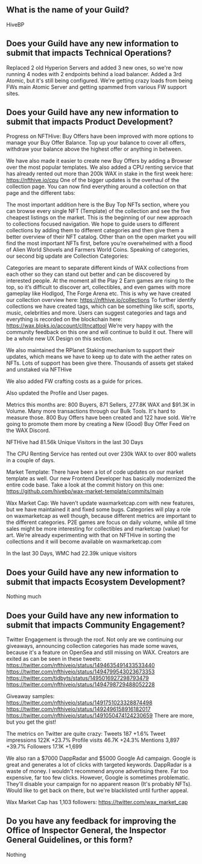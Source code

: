 ## What is the name of your Guild?

HiveBP

## Does your Guild have any new information to submit that impacts Technical Operations?

Replaced 2 old Hyperion Servers and added 3 new ones, so we're now running 4 nodes with 2 endpoints behind a load balancer.
Added a 3rd Atomic, but it's still being configured. We're getting crazy loads from being FWs main Atomic Server and getting spammed from various FW support sites.

## Does your Guild have any new information to submit that impacts Product Development?


Progress on NFTHive:
Buy Offers have been improved with more options to manage your Buy Offer Balance. Top up your balance to cover all offers, withdraw your balance above the highest offer or anything in between.

We have also made it easier to create new Buy Offers by adding a Browser over the most popular templates.
We also added a CPU renting service that has already rented out more than 200k WAX in stake in the first week here: https://nfthive.io/cpu
One of the bigger updates is the overhaul of the collection page. You can now find everything around a collection on that page and the different tabs:

The most important addition here is the Buy Top NFTs section, where you can browse every single NFT (Template) of the collection and see the five cheapest listings on the market. This is the beginning of our new approach to collections focused navigation. We hope to guide users to different collections by adding them to different categories and then give them a better overview of their NFT catalog. Other than on the open market you will find the most important NFTs first, before you’re overwhelmed with a flood of Alien World Shovels and Farmers World Coins.
Speaking of categories, our second big update are Collection Categories:

Categories are meant to separate different kinds of WAX collections from each other so they can stand out better and can be discovered by interested people. At the moment all the Play 2 Earn games are rising to the top, so it’s difficult to discover art, collectibles, and even games with more gameplay like Hodlgod, The Forge Arena etc. This is why we have created our collection overview here: https://nfthive.io/collections
To further identify collections we have created tags, which can be something like scifi, sports, music, celebrities and more. Users can suggest categories and tags and everything is recorded on the blockchain here: https://wax.bloks.io/account/clltncattool
We’re very happy with the community feedback on this one and will continue to build it out. There will be a whole new UX Design on this section.

We also maintained the RPlanet Staking mechanism to support their updates, which means we have to keep up to date with the aether rates on NFTs. Lots of support has been give there. Thousands of assets get staked and unstaked via NFTHive

We also added FW crafting costs as a guide for prices.

Also updated the Profile and User pages.

Metrics this months are: 800 Buyers, 871 Sellers, 277.8K WAX and $91.3K in Volume. Many more transactions through our Bulk Tools. It's hard to measure those.
800 Buy Offers have been created and 122 have sold. We're going to promote them more by creating a New (Good) Buy Offer Feed on the WAX Discord.

NFTHive had 81.56k Unique Visitors in the last 30 Days

The CPU Renting Service has rented out over 230k WAX to over 800 wallets in a couple of days.

Market Template:
There have been a lot of code updates on our market template as well. Our new Frontend Developer has basically modernized the entire code base. Take a look at the commit history on this one: https://github.com/hivebp/wax-market-template/commits/main

Wax Market Cap:
We haven’t update waxmarketcap.com with new features, but we have maintained it and fixed some bugs. Categories will play a role on waxmarketcap as well though, because different metrics are important to the different categories. P2E games are focus on daily volume, while all time sales might be more interesting for collectibles and marketcap (value) for art. We’re already experimenting with that on NFTHive in sorting the collections and it will become available on waxmarketcap.com

In the last 30 Days, WMC had 22.39k unique visitors

## Does your Guild have any new information to submit that impacts Ecosystem Development?

Nothing much

## Does your Guild have any new information to submit that impacts Community Engagement?

Twitter Engagement is through the roof. Not only are we continuing our giveaways, announcing collection categories has made some waves, because it's a feature on OpenSea and still missing on WAX. Creators are exited as can be seen in these tweets:
https://twitter.com/nfthiveio/status/1494635491433533440
https://twitter.com/nfthiveio/status/1494799543023673353
https://twitter.com/tidbyts/status/1495016927298793479
https://twitter.com/nfthiveio/status/1494798729488052228

Giveaway samples:
https://twitter.com/nfthiveio/status/1491751023328874498
https://twitter.com/nfthiveio/status/1492496158916182017
https://twitter.com/nfthiveio/status/1491050474124230659
There are more, but you get the gist!

The metrics on Twitter are quite crazy:
Tweets
187 +1.6% 
Tweet impressions
122K +23.7%
Profile visits
46.7K +24.3%
Mentions
3,897 +39.7% 
Followers
17.1K +1,699

We also ran a $7000 DappRadar and $5000 Google Ad campaign. Google is great and generates a lot of clicks with targeted keywords. DappRadar is a waste of money. I wouldn't recommend anyone advertising there. Far too expensive, far too few clicks. However, Google is sometimes problematic. They'll disable your campaign for no apparent reason (It's probably NFTs). Would like to get back on there, but we're blacklisted until further appeal.

Wax Market Cap has 1,103 followers:
https://twitter.com/wax_market_cap

## Do you have any feedback for improving the Office of Inspector General, the Inspector General Guidelines, or this form?

Nothing